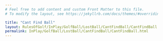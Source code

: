 ```yaml
---
# Feel free to add content and custom Front Matter to this file.
# To modify the layout, see https://jekyllrb.com/docs/themes/#overriding-theme-defaults

title: "Cant Find Ball"
layout: RulesOfGolf/InPlay/GolfBall/LostBall/CantFindBall/CantFindBall
permalink: InPlay/GolfBall/LostBall/CantFindBall/CantFindBall.html
---
```

